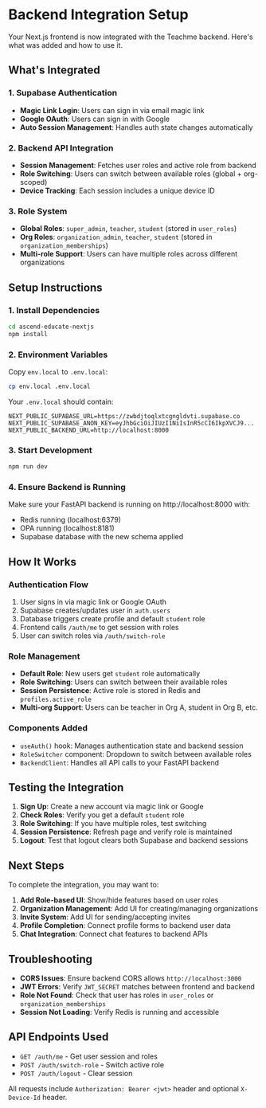 # Backend Integration Setup

Your Next.js frontend is now integrated with the Teachme backend. Here's what was added and how to use it.

## What's Integrated

### 1. Supabase Authentication
- **Magic Link Login**: Users can sign in via email magic link
- **Google OAuth**: Users can sign in with Google
- **Auto Session Management**: Handles auth state changes automatically

### 2. Backend API Integration
- **Session Management**: Fetches user roles and active role from backend
- **Role Switching**: Users can switch between available roles (global + org-scoped)
- **Device Tracking**: Each session includes a unique device ID

### 3. Role System
- **Global Roles**: `super_admin`, `teacher`, `student` (stored in `user_roles`)
- **Org Roles**: `organization_admin`, `teacher`, `student` (stored in `organization_memberships`)
- **Multi-role Support**: Users can have multiple roles across different organizations

## Setup Instructions

### 1. Install Dependencies
```bash
cd ascend-educate-nextjs
npm install
```

### 2. Environment Variables
Copy `env.local` to `.env.local`:
```bash
cp env.local .env.local
```

Your `.env.local` should contain:
```env
NEXT_PUBLIC_SUPABASE_URL=https://zwbdjtoqlxtcgngldvti.supabase.co
NEXT_PUBLIC_SUPABASE_ANON_KEY=eyJhbGciOiJIUzI1NiIsInR5cCI6IkpXVCJ9...
NEXT_PUBLIC_BACKEND_URL=http://localhost:8000
```

### 3. Start Development
```bash
npm run dev
```

### 4. Ensure Backend is Running
Make sure your FastAPI backend is running on http://localhost:8000 with:
- Redis running (localhost:6379)
- OPA running (localhost:8181)
- Supabase database with the new schema applied

## How It Works

### Authentication Flow
1. User signs in via magic link or Google OAuth
2. Supabase creates/updates user in `auth.users`
3. Database triggers create profile and default `student` role
4. Frontend calls `/auth/me` to get session with roles
5. User can switch roles via `/auth/switch-role`

### Role Management
- **Default Role**: New users get `student` role automatically
- **Role Switching**: Users can switch between their available roles
- **Session Persistence**: Active role is stored in Redis and `profiles.active_role`
- **Multi-org Support**: Users can be teacher in Org A, student in Org B, etc.

### Components Added
- `useAuth()` hook: Manages authentication state and backend session
- `RoleSwitcher` component: Dropdown to switch between available roles
- `BackendClient`: Handles all API calls to your FastAPI backend

## Testing the Integration

1. **Sign Up**: Create a new account via magic link or Google
2. **Check Roles**: Verify you get a default `student` role
3. **Role Switching**: If you have multiple roles, test switching
4. **Session Persistence**: Refresh page and verify role is maintained
5. **Logout**: Test that logout clears both Supabase and backend sessions

## Next Steps

To complete the integration, you may want to:

1. **Add Role-based UI**: Show/hide features based on user roles
2. **Organization Management**: Add UI for creating/managing organizations
3. **Invite System**: Add UI for sending/accepting invites
4. **Profile Completion**: Connect profile forms to backend user data
5. **Chat Integration**: Connect chat features to backend APIs

## Troubleshooting

- **CORS Issues**: Ensure backend CORS allows `http://localhost:3000`
- **JWT Errors**: Verify `JWT_SECRET` matches between frontend and backend
- **Role Not Found**: Check that user has roles in `user_roles` or `organization_memberships`
- **Session Not Loading**: Verify Redis is running and accessible

## API Endpoints Used

- `GET /auth/me` - Get user session and roles
- `POST /auth/switch-role` - Switch active role
- `POST /auth/logout` - Clear session

All requests include `Authorization: Bearer <jwt>` header and optional `X-Device-Id` header.
